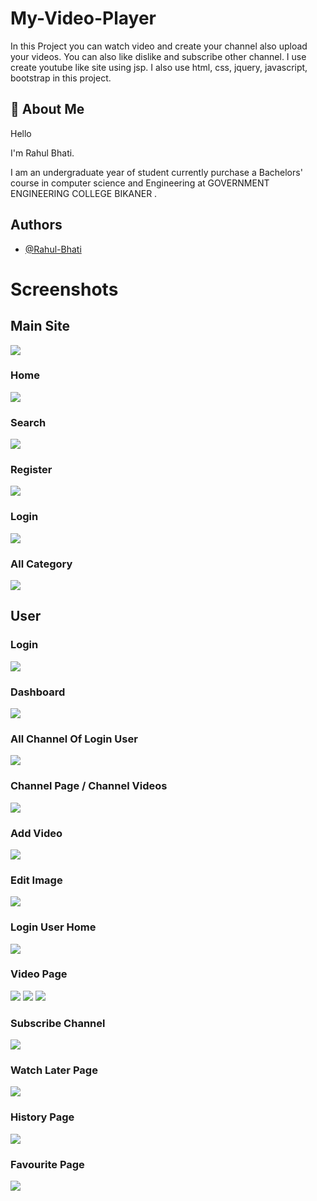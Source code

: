 # My-Video-Player

In this Project you can watch video and create your channel also upload your videos. You can also like dislike and subscribe other channel. I use create youtube like site using jsp. I also use html, css, jquery, javascript, bootstrap in this project.


## 🚀 About Me
Hello

I'm Rahul Bhati.

I am an undergraduate year of student currently purchase a Bachelors' course in computer science and Engineering at GOVERNMENT ENGINEERING COLLEGE BIKANER .
## Authors

- [@Rahul-Bhati](https://github.com/Rahul-Bhati)


# Screenshots

## Main Site

<img class="img-fluid" src="screenshot/Screenshot (190).png"/>

### Home
<img class="img-fluid" src="screenshot/Screenshot (191).png"/>

### Search
<img class="img-fluid" src="screenshot/Screenshot (192).png"/>

### Register
<img class="img-fluid" src="screenshot/Screenshot (193).png"/>

### Login
<img class="img-fluid" src="screenshot/Screenshot (194).png"/>

### All Category 
<img class="img-fluid" src="screenshot/Screenshot (208).png"/>


## User

### Login
<img class="img-fluid" src="screenshot/Screenshot (194).png"/>

### Dashboard
<img class="img-fluid" src="screenshot/Screenshot (195).png"/>

### All Channel Of Login User
<img class="img-fluid" src="screenshot/Screenshot (196).png"/>

### Channel Page / Channel Videos
<img class="img-fluid" src="screenshot/Screenshot (197).png"/>

### Add Video
<img class="img-fluid" src="screenshot/Screenshot (198).png"/>

### Edit Image
<img class="img-fluid" src="screenshot/Screenshot (199).png"/>

### Login User Home
<img class="img-fluid" src="screenshot/Screenshot (200).png"/>

### Video Page
<img class="img-fluid" src="screenshot/Screenshot (201).png"/>

<img class="img-fluid" src="screenshot/Screenshot (202).png"/>

<img class="img-fluid" src="screenshot/Screenshot (203).png"/>

### Subscribe Channel 
<img class="img-fluid" src="screenshot/Screenshot (204).png"/>

### Watch Later Page
<img class="img-fluid" src="screenshot/Screenshot (205).png"/>

### History Page
<img class="img-fluid" src="screenshot/Screenshot (206).png"/>

### Favourite Page
<img class="img-fluid" src="screenshot/Screenshot (207).png"/>








